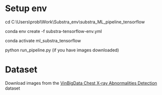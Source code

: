 
# Setup env 
cd C:\Users\probl\Work\Substra_env\substra_ML_pipeline_tensorflow

conda env create -f substra-tensorflow-env.yml

conda activate ml_substra_tensorflow

python run_pipeline.py (if you have images downloaded)


# Dataset 
Download images from the [VinBigData Chest X-ray Abnormalities Detection ](https://www.kaggle.com/c/vinbigdata-chest-xray-abnormalities-detection/data?select=train) dataset 

